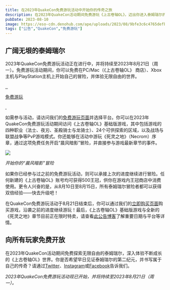 ```yaml
---
title: 在2023年QuakeCon免费游玩活动中开始你的传奇之旅
description: 在2023年QuakeCon活动期间免费游玩《上古卷轴OL》，迈出你进入泰姆瑞尔的第一步！
pubDate: 2023-08-10
image: https://eso-cdn.denohub.com/ape/uploads/2023/08/9bfe3c6c4765defbfd750344acd74690.jpg
tags: ["公告","QuakeCon","免费游玩"]
---
```


## 广阔无垠的泰姆瑞尔

2023年QuakeCon免费游玩活动正在进行中，并将持续至2023年8月21日（周一）。免费游玩活动期间，你可以免费在PC/Mac（《上古卷轴OL》
商店）、Xbox主机与PlayStation主机上开始自己的冒险，并体验无限自由的世界。

[![]() ![]() ![]()](/cn/freeplay)

[免费游玩](/cn/freeplay)

[![]() ![]()](/cn/freeplay)

如需参与活动，请访问我们的[免费游玩页面](https://www.elderscrollsonline.com/cn/freeplay)并选择平台。你可以在2023年QuakeCon免费游玩活动期间访问《上古卷轴OL》基础版游戏，其中包括游戏的四种职业（法士、夜刃、圣殿骑士与龙骑士）、24个可供探索的区域，以及战场与联盟战争等PvP游戏模式。你还能够在活动中游玩《死灵之地》（Necrom）序章，通过这项免费任务开启“晨风暗影”冒险，并直接参与游戏最新章节的事件。

![](https://eso-cdn.denohub.com/ape/uploads/2023/08/f790db622efd085ce47c74bed1dc4539.jpg)

<p class="text-gray-500 text-sm text-center"><i>开始你的“晨风暗影”冒险</i></p>

如果你已经参与过之前的免费游玩活动，则可以承接上次的进度继续进行冒险。任何新建的《上古卷轴OL》账号均可获得500王冠，供你在游戏内王冠商店中消费使用。更令人兴奋的是，从8月10日至8月15日，所有泰姆瑞尔冒险者都可以获得双倍经验——快去升级吧！

在QuakeCon免费游玩活动于8月21日结束后，你可以通过我们的[立即购买页面](https://www.elderscrollsonline.com/cn/joinus)购买游戏，沿袭之前的进度继续游玩！最后，《上古卷轴OL》基础版游戏与全新的《死灵之地》章节目前正在限时特卖，请查看[此公告博客](/news/post/64497)了解重要日期与平台等详情。

## 向所有玩家免费开放

在2023年QuakeCon活动期间免费探索无限自由的泰姆瑞尔，深入体验不断成长的《上古卷轴OL》世界。你是否希望早日见证泰姆瑞尔的第二纪元，并书写属于自己的传奇？请通过[Twitter](https://twitter.com/TESOnline)、[Instagram](https://www.instagram.com/elderscrollsonline/)或[Facebook](https://www.facebook.com/ElderScrollsOnline)告诉我们。

_2023年QuakeCon免费游玩活动现已开始，并将持续至2023年8月21日（周一）。_
